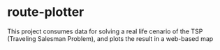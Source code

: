 # route-plotter


This project consumes data for solving a real life cenario of the TSP (Traveling Salesman Problem), and plots the result in a web-based map

